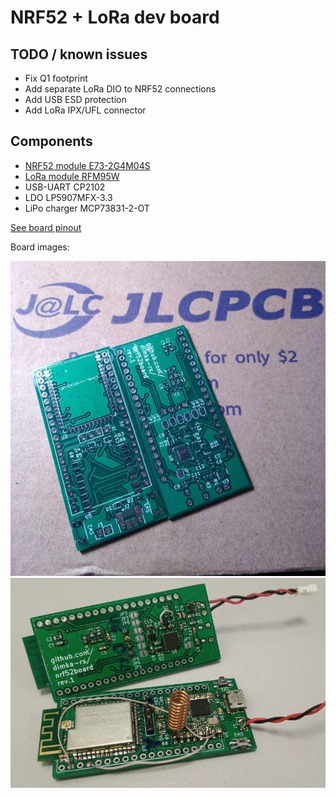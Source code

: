 # NRF52 + LoRa dev board

## TODO / known issues
- Fix Q1 footprint
- Add separate LoRa DIO to NRF52 connections
- Add USB ESD protection
- Add LoRa IPX/UFL connector

## Components
- [NRF52 module E73-2G4M04S](https://www.aliexpress.com/item/32820692238.html) 
- [LoRa module RFM95W](https://www.aliexpress.com/item/32811523237.html)
- USB-UART CP2102
- LDO LP5907MFX-3.3
- LiPo charger MCP73831-2-OT

[See board pinout](pinout.md)

Board images:

![](images/pcbs.jpg "PCB Image")
![](images/assembled.jpg "Assembled boards")
